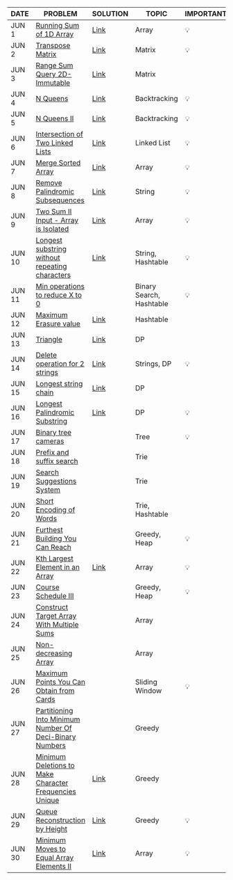 |DATE|PROBLEM|SOLUTION|TOPIC|IMPORTANT|
|----|-----|----------|---------|---------|
|JUN 1| [Running Sum of 1D Array](https://leetcode.com/problems/running-sum-of-1d-array/)|[Link](https://github.com/utkarsh006/LeetCode-Grind/blob/main/JUNE%20CHALLENGES/JUN%201_Running%20Sum%20of%201d%20Array.cpp)|Array|💡|
|JUN 2| [Transpose Matrix](https://leetcode.com/problems/transpose-matrix/)|[Link](https://github.com/utkarsh006/LeetCode-Grind/blob/main/JUNE%20CHALLENGES/JUN%202_Transpose%20Matrix.cpp)|Matrix|💡|
|JUN 3| [Range Sum Query 2D- Immutable](https://leetcode.com/problems/range-sum-query-2d-immutable/)|[Link](https://github.com/utkarsh006/LeetCode-Grind/blob/main/JUNE%20CHALLENGES/JUN%203_Range%20Sum%20Query%202D%20Immutable.cpp)|Matrix|
|JUN 4| [N Queens](https://leetcode.com/problems/n-queens/)|[Link](https://github.com/utkarsh006/LeetCode-Grind/blob/main/JUNE%20CHALLENGES/JUN%204_nQueens.cpp)|Backtracking|💡|
|JUN 5| [N Queens II](https://leetcode.com/problems/n-queens-ii/)|[Link](https://github.com/utkarsh006/LeetCode-Grind/blob/main/JUNE%20CHALLENGES/JUN%205_nQueens%20II.cpp)|Backtracking|💡|
|JUN 6| [Intersection of Two Linked Lists](https://leetcode.com/problems/intersection-of-two-linked-lists/)|[Link](https://github.com/utkarsh006/LeetCode-Grind/blob/main/JUNE%20CHALLENGES/JUN%206_Intersection%20of%20Two%20Linked%20Lists.cpp)|Linked List|💡|
|JUN 7| [Merge Sorted Array](https://leetcode.com/problems/merge-sorted-array/)|[Link](https://github.com/utkarsh006/LeetCode-Grind/blob/main/JUNE%20CHALLENGES/JUN%207_Merge%20Sorted%20Array.cpp)|Array|💡|
|JUN 8| [Remove Palindromic Subsequences](https://leetcode.com/problems/remove-palindromic-subsequences/)|[Link](https://github.com/utkarsh006/LeetCode-Grind/blob/main/JUNE%20CHALLENGES/JUN%208_Remove%20Palindromic%20Subsequences.cpp)|String|💡|
|JUN 9| [Two Sum II Input - Array is Isolated](https://leetcode.com/problems/two-sum-ii-input-array-is-sorted/)|[Link](https://github.com/utkarsh006/LeetCode-Grind/blob/main/JUNE%20CHALLENGES/JUN%209_Two%20Sum%20II%20-%20Input%20Array%20Is%20Sorted.cpp)|Array|💡|
|JUN 10| [Longest substring without repeating characters](https://leetcode.com/problems/longest-substring-without-repeating-characters/)|[Link](https://github.com/utkarsh006/LeetCode-Grind/blob/main/JUNE%20CHALLENGES/JUN%2010_Longest%20Substring%20Without%20Repeating%20Characters.cpp)|String, Hashtable|💡|
|JUN 11| [Min operations to reduce X to 0](https://leetcode.com/problems/minimum-operations-to-reduce-x-to-zero/)||Binary Search, Hashtable|💡|
|JUN 12| [Maximum Erasure value](https://leetcode.com/problems/maximum-erasure-value/)|[Link](https://github.com/utkarsh006/LeetCode-Grind/blob/main/JUNE%20CHALLENGES/JUN%2012_Maximum%20Erasure%20Value.cpp)|Hashtable|
|JUN 13| [Triangle](https://leetcode.com/problems/triangle/)|[Link](https://github.com/utkarsh006/LeetCode-Grind/blob/main/JUNE%20CHALLENGES/JUN%2013_Triangle.md)|DP|
|JUN 14| [Delete operation for 2 strings](https://leetcode.com/problems/delete-operation-for-two-strings/)|[Link](https://github.com/utkarsh006/LeetCode-Grind/blob/main/JUNE%20CHALLENGES/JUN%2014_Delete%20Operation%20for%20Two%20Strings.cpp)|Strings, DP|💡|
|JUN 15| [Longest string chain](https://leetcode.com/problems/longest-string-chain/)|[Link](https://github.com/utkarsh006/LeetCode-Grind/blob/main/JUNE%20CHALLENGES/JUN%2015_Longest%20String%20Chain.cpp)|DP|
|JUN 16| [Longest Palindromic Substring](https://leetcode.com/problems/longest-palindromic-substring/)|[Link](https://github.com/utkarsh006/LeetCode-Grind/blob/main/JUNE%20CHALLENGES/JUN%2016_Longest%20Palindromic%20Substring.cpp)|DP| 💡 |
|JUN 17| [Binary tree cameras](https://leetcode.com/problems/binary-tree-cameras/)||Tree|💡|
|JUN 18| [Prefix and suffix search](https://leetcode.com/problems/prefix-and-suffix-search/)||Trie|
|JUN 19| [Search Suggestions System](https://leetcode.com/problems/search-suggestions-system/)||Trie|
|JUN 20| [Short Encoding of Words](https://leetcode.com/problems/short-encoding-of-words/)||Trie, Hashtable|
|JUN 21| [Furthest Building You Can Reach](https://leetcode.com/problems/furthest-building-you-can-reach/)||Greedy, Heap|💡|
|JUN 22| [Kth Largest Element in an Array](https://leetcode.com/problems/kth-largest-element-in-an-array/)|[Link](https://github.com/utkarsh006/LeetCode-Grind/blob/main/JUNE%20CHALLENGES/JUN%2022_Kth%20Largest%20Element%20in%20an%20Array.cpp)|Array|💡|
|JUN 23| [Course Schedule III](https://leetcode.com/problems/course-schedule-iii/)||Greedy, Heap|💡|
|JUN 24| [Construct Target Array With Multiple Sums](https://leetcode.com/problems/construct-target-array-with-multiple-sums/)||Array|
|JUN 25| [Non-decreasing Array](https://leetcode.com/problems/non-decreasing-array/)||Array|
|JUN 26| [Maximum Points You Can Obtain from Cards](https://leetcode.com/problems/maximum-points-you-can-obtain-from-cards/)||Sliding Window|💡|
|JUN 27| [Partitioning Into Minimum Number Of Deci-Binary Numbers](https://leetcode.com/problems/partitioning-into-minimum-number-of-deci-binary-numbers/)||Greedy|
|JUN 28| [Minimum Deletions to Make Character Frequencies Unique](https://leetcode.com/problems/minimum-deletions-to-make-character-frequencies-unique/)|[Link](https://github.com/utkarsh006/LeetCode-Grind/blob/main/JUNE%20CHALLENGES/JUN%2028_Minimum%20Deletions%20to%20Make%20Character%20Frequencies%20Unique.cpp)|Greedy|
|JUN 29| [Queue Reconstruction by Height](https://leetcode.com/problems/queue-reconstruction-by-height/)|[Link](https://github.com/utkarsh006/LeetCode-Grind/blob/main/JUNE%20CHALLENGES/Jun%2029_Queue%20Reconstruction%20by%20Height.cpp)|Greedy|💡|
|JUN 30| [Minimum Moves to Equal Array Elements II](https://leetcode.com/problems/minimum-moves-to-equal-array-elements-ii/)|[Link](https://github.com/utkarsh006/LeetCode-Grind/blob/main/JUNE%20CHALLENGES/JUN%2030_Minimum%20Moves%20to%20Equal%20Array%20Elements%20II.cpp)|Array|💡|
